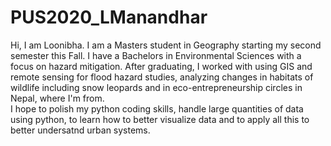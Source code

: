 # PUS2020_LManandhar 
Hi, I am Loonibha. I am a Masters student in Geography starting my second semester this Fall. I have a Bachelors in Environmental Sciences with a focus on hazard mitigation. After graduating, I worked with using GIS and remote sensing for flood hazard studies, analyzing changes in habitats of wildlife including snow leopards and in eco-entrepreneurship circles in Nepal, where I'm from.       
I hope to polish my python coding skills, handle large quantities of data using python, to learn how to better visualize data and to apply all this to better undersatnd urban systems.  
